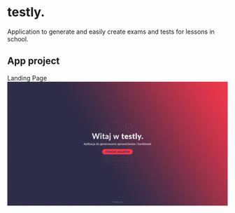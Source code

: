 # testly.
Application to generate and easily create exams and tests for lessons in school.
 
## App project
Landing Page
![Landing Page](https://github.com/janmager/testly/blob/master/img-git/lp.jpg?raw=true)
